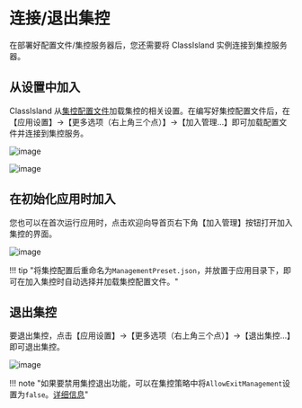 # 连接/退出集控

在部署好配置文件/集控服务器后，您还需要将 ClassIsland 实例连接到集控服务器。

<a id="from-settings"></a>

## 从设置中加入

ClassIsland 从[集控配置文件](configure.md#mgmt-configure)加载集控的相关设置。在编写好集控配置文件后，在【应用设置】->【更多选项（右上角三个点）】->【加入管理…】即可加载配置文件并连接到集控服务。

![image](https://github.com/HelloWRC/ClassIsland/assets/55006226/07d32ffc-a7a7-45e2-844e-58ae3f998d47)

![image](https://github.com/HelloWRC/ClassIsland/assets/55006226/b8013062-1b71-4a10-9e52-12f15928fb4c)

<a id="from-wizard"></a>

## 在初始化应用时加入

您也可以在首次运行应用时，点击欢迎向导首页右下角【加入管理】按钮打开加入集控的界面。

![image](https://github.com/HelloWRC/ClassIsland/assets/55006226/6e0f2c6d-5bff-4677-bf3a-caa4319a990e)

!!! tip "将集控配置后重命名为`ManagementPreset.json`，并放置于应用目录下，即可在加入集控时自动选择并加载集控配置文件。"

<a id="exit"></a>

## 退出集控

要退出集控，点击【应用设置】->【更多选项（右上角三个点）】->【退出集控…】即可退出集控。

![image](https://github.com/HelloWRC/ClassIsland/assets/55006226/b354b1fa-7347-4204-9546-effe0045c56e)

!!! note "如果要禁用集控退出功能，可以在集控策略中将`AllowExitManagement`设置为`false`。[详细信息](policy.md#allowexitmanagement)"
